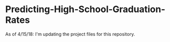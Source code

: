 # Predicting-High-School-Graduation-Rates

As of 4/15/18: I'm updating the project files for this repository. 

